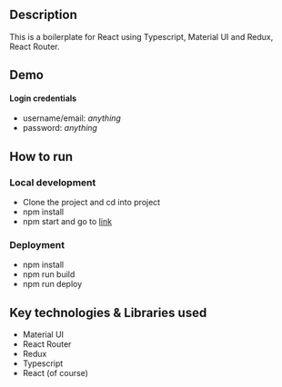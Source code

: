 ## Description
This is a boilerplate for React using Typescript, Material UI and Redux, React Router.

## Demo
<!-- *Visit [Demo link](https://material-ui-admin.herokuapp.com/)* -->
#### Login credentials
* username/email: *anything*
* password: *anything*
<!-- https://github.com/goemen/react-material-ui-typescript -->
## How to run
### Local development
* Clone the project and cd into project
* npm install
* npm start and go to [link](*http://localhost:3000*)

### Deployment
* npm install
* npm run build
* npm run deploy

## Key technologies & Libraries used
* Material UI 
* React Router
* Redux
* Typescript
* React (of course)



